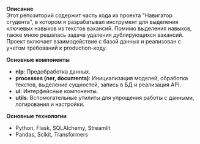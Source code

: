**Описание**  
Этот репозиторий содержит часть кода из проекта "Навигатор студента", в котором я разрабатывал инструмент для выделения ключевых навыков из текстов вакансий. Помимо выделения навыков, также мною решалась задача удаления дублирующихся вакансий. Проект включает взаимодействие с базой данных и реализован с учетом требований к production-коду.

**Основные компоненты**  
- **nlp**: Предобработка данных.
- **processes (ner, documents)**: Инициализация моделей, обработка текстов, выделение сущностей, запись в БД и реализация API.
- **ui**: Интерфейсные компоненты.
- **utils**: Вспомогательные утилиты для упрощения работы с данными, логирования и настройки.

**Основные технологии**  
- Python, Flask, SQLAlchemy, Streamlit
- Pandas, Scikit, Transformers
